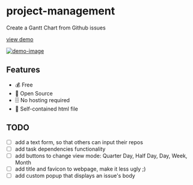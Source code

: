 # project-management

Create a Gantt Chart from Github issues

[view demo]

[![demo-image]](https://forward-lang.github.io/project-management/)


[view demo]: https://forward-lang.github.io/project-management/
[demo-image]: https://user-images.githubusercontent.com/81762173/133802684-8aaa323d-7dcc-4f0f-b10f-94486981f1dc.png

## Features

- 💰 Free
- 📖 Open Source
- 🗄️ No hosting required
- 🐣 Self-contained html file

## TODO

- [ ] add a text form, so that others can input their repos
- [ ] add task dependencies functionality
- [ ] add buttons to change view mode: Quarter Day, Half Day, Day, Week, Month 
- [ ] add title and favicon to webpage, make it less ugly ;)
- [ ] add custom popup that displays an issue's body
